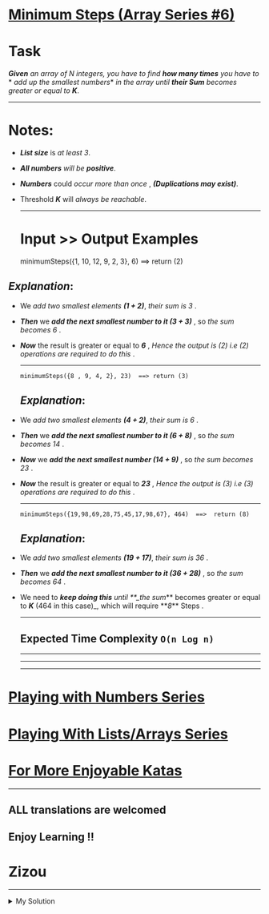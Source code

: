 # [Minimum Steps (Array Series #6)](https://www.codewars.com/kata/5a91a7c5fd8c061367000002)

# Task

**_Given_** _an array of N integers, you have to find_ **_how many times_** _you have to_ *
*_add up the smallest numbers_** _in the array until_ **_their Sum_** _becomes greater or equal to_ **_K_**.

---

# Notes:

- **_List size_** is _at least 3_.
- **_All numbers_** _will be_ **_positive_**.
- **_Numbers_** could _occur more than once_ , **_(Duplications may exist)_**.
- Threshold **_K_** will _always be reachable_.

  ***

  # Input >> Output Examples

  minimumSteps({1, 10, 12, 9, 2, 3}, 6) ==> return (2)

## **_Explanation_**:

- We _add two smallest elements_ **_(1 + 2)_**, _their sum is 3_ .
- **_Then_** we **_add the next smallest number to it (3 + 3)_** , so _the sum becomes 6_ .
- **_Now_** the result is greater or equal to **_6_** , _Hence the output is (2) i.e (2) operations are required to do
  this_ .

  ***

      minimumSteps({8 , 9, 4, 2}, 23)  ==> return (3)

  ## **_Explanation_**:

- We _add two smallest elements_ **_(4 + 2)_**, _their sum is 6_ .
- **_Then_** we **_add the next smallest number to it (6 + 8)_** , so _the sum becomes 14_ .
- **_Now_** we **_add the next smallest number (14 + 9)_** , so _the sum becomes 23_ .
- **_Now_** the result is greater or equal to **_23_** , _Hence the output is (3) i.e (3) operations are required to do
  this_ .

  ***

      minimumSteps({19,98,69,28,75,45,17,98,67}, 464)  ==>  return (8)

  ## **_Explanation_**:

- We _add two smallest elements_ **_(19 + 17)_**, _their sum is 36_ .
- **_Then_** we **_add the next smallest number to it (36 + 28)_** , so _the sum becomes 64_ .
- We need to **_keep doing this_** _until \*\*\_the sum_** becomes greater or equal to **_K_** (464 in this case)\_,
  which will require **_8_\*\* Steps .

  ***

  ## Expected Time Complexity `O(n Log n)`

  ***

  ***

  ***

# [Playing with Numbers Series](https://www.codewars.com/collections/playing-with-numbers)

# [Playing With Lists/Arrays Series](https://www.codewars.com/collections/playing-with-lists-slash-arrays)

# [For More Enjoyable Katas](http://www.codewars.com/users/MrZizoScream/authored)

---

## ALL translations are welcomed

## Enjoy Learning !!

# Zizou

---

<details><summary>My Solution</summary>

```js
function minimumSteps(numbers, value) {
  let total = 0
  const sortedNums = numbers.sort((a, b) => a - b)

  for (let i = 0; i < sortedNums.length; i++) {
    total += sortedNums[i]
    if (total >= value) return i
  }
}
```

</details>

